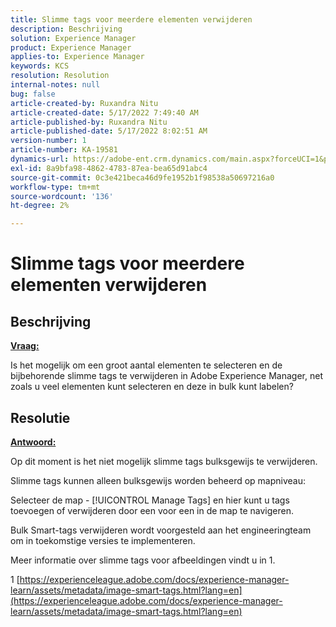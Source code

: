 ```yaml
---
title: Slimme tags voor meerdere elementen verwijderen
description: Beschrijving
solution: Experience Manager
product: Experience Manager
applies-to: Experience Manager
keywords: KCS
resolution: Resolution
internal-notes: null
bug: false
article-created-by: Ruxandra Nitu
article-created-date: 5/17/2022 7:49:40 AM
article-published-by: Ruxandra Nitu
article-published-date: 5/17/2022 8:02:51 AM
version-number: 1
article-number: KA-19581
dynamics-url: https://adobe-ent.crm.dynamics.com/main.aspx?forceUCI=1&pagetype=entityrecord&etn=knowledgearticle&id=a4e0f7e1-b5d5-ec11-a7b5-000d3a37750e
exl-id: 8a9bfa98-4862-4783-87ea-bea65d91abc4
source-git-commit: 0c3e421beca46d9fe1952b1f98538a50697216a0
workflow-type: tm+mt
source-wordcount: '136'
ht-degree: 2%

---
```


# Slimme tags voor meerdere elementen verwijderen

## Beschrijving

<u><b>Vraag:</b></u>

Is het mogelijk om een groot aantal elementen te selecteren en de bijbehorende slimme tags te verwijderen in Adobe Experience Manager, net zoals u veel elementen kunt selecteren en deze in bulk kunt labelen?

## Resolutie


<u><b>Antwoord:</b></u>

Op dit moment is het niet mogelijk slimme tags bulksgewijs te verwijderen.

Slimme tags kunnen alleen bulksgewijs worden beheerd op mapniveau:

Selecteer de map - [!UICONTROL Manage Tags] en hier kunt u tags toevoegen of verwijderen door een voor een in de map te navigeren.

Bulk Smart-tags verwijderen wordt voorgesteld aan het engineeringteam om in toekomstige versies te implementeren.

Meer informatie over slimme tags voor afbeeldingen vindt u in 1.







1 [https://experienceleague.adobe.com/docs/experience-manager-learn/assets/metadata/image-smart-tags.html?lang=en](https://experienceleague.adobe.com/docs/experience-manager-learn/assets/metadata/image-smart-tags.html?lang=en)
